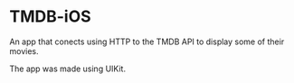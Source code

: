 # TMDB-iOS
An app that conects using HTTP to the TMDB API to display some of their movies.

The app was made using UIKit.
